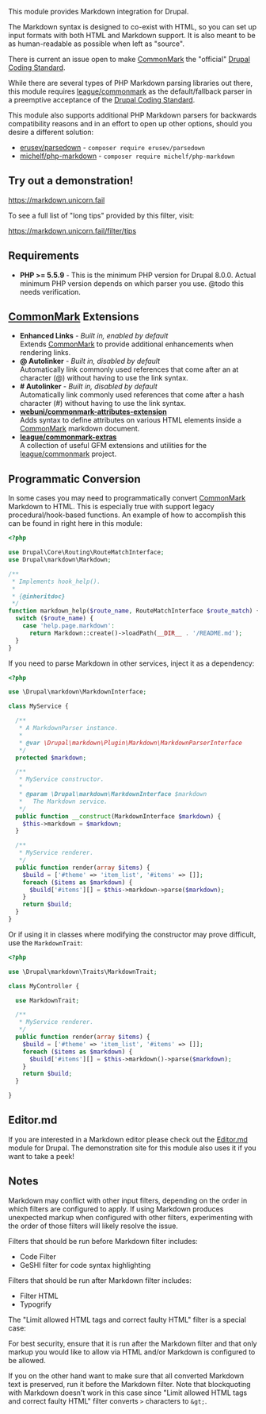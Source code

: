 This module provides Markdown integration for Drupal.

The Markdown syntax is designed to co-exist with HTML, so you can set
up input formats with both HTML and Markdown support. It is also meant
to be as human-readable as possible when left as "source".

There is current an issue open to make [CommonMark] the "official"
[Drupal Coding Standard].

While there are several types of PHP Markdown parsing libraries out
there, this module requires [league/commonmark] as the
default/fallback parser in a preemptive acceptance of the
[Drupal Coding Standard].

This module also supports additional PHP Markdown parsers for backwards
compatibility reasons and in an effort to open up other options, should
you desire a different solution:

- [erusev/parsedown] - `composer require erusev/parsedown`
- [michelf/php-markdown] - `composer require michelf/php-markdown`

## Try out a demonstration!

<https://markdown.unicorn.fail>

To see a full list of "long tips" provided by this filter, visit:

<https://markdown.unicorn.fail/filter/tips>

## Requirements

- **PHP >= 5.5.9** - This is the minimum PHP version for Drupal 8.0.0. Actual
  minimum PHP version depends on which parser you use.
  @todo this needs verification.

## [CommonMark] Extensions

- **Enhanced Links** - _Built in, enabled by default_  
    Extends [CommonMark] to provide additional enhancements when
    rendering links.
- **@ Autolinker** - _Built in, disabled by default_  
    Automatically link commonly used references that come after an
    at character (@) without having to use the link syntax.
- **# Autolinker** - _Built in, disabled by default_  
    Automatically link commonly used references that come after a hash
    character (#) without having to use the link syntax.
- **[webuni/commonmark-attributes-extension]**  
    Adds syntax to define attributes on various HTML elements inside a
    [CommonMark] markdown document.
- **[league/commonmark-extras]**  
    A collection of useful GFM extensions and utilities for the
    [league/commonmark] project.

## Programmatic Conversion

In some cases you may need to programmatically convert [CommonMark]
Markdown to HTML. This is especially true with support legacy
procedural/hook-based functions. An example of how to accomplish this
can be found in right here in this module:

```php
<?php

use Drupal\Core\Routing\RouteMatchInterface;
use Drupal\markdown\Markdown;

/**
 * Implements hook_help().
 *
 * {@inheritdoc}
 */
function markdown_help($route_name, RouteMatchInterface $route_match) {
  switch ($route_name) {
    case 'help.page.markdown':
      return Markdown::create()->loadPath(__DIR__ . '/README.md');
  }
}
```

If you need to parse Markdown in other services, inject it as a
dependency:

```php
<?php

use \Drupal\markdown\MarkdownInterface;

class MyService {

  /**
   * A MarkdownParser instance.
   *
   * @var \Drupal\markdown\Plugin\Markdown\MarkdownParserInterface
   */
  protected $markdown;

  /**
   * MyService constructor.
   *
   * @param \Drupal\markdown\MarkdownInterface $markdown
   *   The Markdown service.
   */
  public function __construct(MarkdownInterface $markdown) {
    $this->markdown = $markdown;
  }

  /**
   * MyService renderer.
   */
  public function render(array $items) {
    $build = ['#theme' => 'item_list', '#items' => []];
    foreach ($items as $markdown) {
      $build['#items'][] = $this->markdown->parse($markdown);
    }
    return $build;
  }
}
```

Or if using it in classes where modifying the constructor may prove
difficult, use the `MarkdownTrait`:

```php
<?php

use \Drupal\markdown\Traits\MarkdownTrait;

class MyController {

  use MarkdownTrait;

  /**
   * MyService renderer.
   */
  public function render(array $items) {
    $build = ['#theme' => 'item_list', '#items' => []];
    foreach ($items as $markdown) {
      $build['#items'][] = $this->markdown()->parse($markdown);
    }
    return $build;
  }

}
```

## Editor.md

If you are interested in a Markdown editor please check out the
[Editor.md] module for Drupal. The demonstration site for this module
also uses it if you want to take a peek!

## Notes

Markdown may conflict with other input filters, depending on the order
in which filters are configured to apply. If using Markdown produces
unexpected markup when configured with other filters, experimenting
with the order of those filters will likely resolve the issue.

Filters that should be run before Markdown filter includes:

- Code Filter
- GeSHI filter for code syntax highlighting

Filters that should be run after Markdown filter includes:

- Filter HTML
- Typogrify

The "Limit allowed HTML tags and correct faulty HTML" filter is a
special case:

For best security, ensure that it is run after the Markdown filter and
that only markup you would like to allow via HTML and/or Markdown is
configured to be allowed.

If you on the other hand want to make sure that all converted Markdown
text is preserved, run it before the Markdown filter. Note that
blockquoting with Markdown doesn't work in this case since
"Limit allowed HTML tags and correct faulty HTML" filter converts
`>` characters to `&gt;`.

[CommonMark]: http://commonmark.org/
[league/commonmark]: https://github.com/thephpleague/commonmark
[league/commonmark-extras]: https://github.com/thephpleague/commonmark-extras
[webuni/commonmark-attributes-extension]: https://github.com/webuni/commonmark-attributes-extension
[Drupal Coding Standard]: https://www.drupal.org/project/coding_standards/issues/2952616
[Editor.md]: https://drupal.org/project/editor_md
[erusev/parsedown]: https://github.com/erusev/parsedown
[michelf/php-markdown]: https://github.com/michelf/php-markdown
[The League of Extraordinary Packages]: https://commonmark.thephpleague.com/
